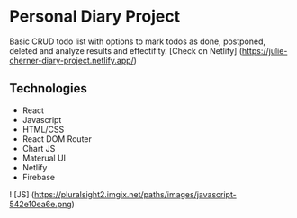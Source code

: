 # Personal Diary Project

Basic CRUD todo list with options to mark todos as done, postponed, deleted and analyze results and effectifity.
[Check on Netlify] (https://julie-cherner-diary-project.netlify.app/)

## Technologies

- React
- Javascript
- HTML/CSS
- React DOM Router
- Chart JS
- Materual UI
- Netlify
- Firebase

! [JS] (https://pluralsight2.imgix.net/paths/images/javascript-542e10ea6e.png)
